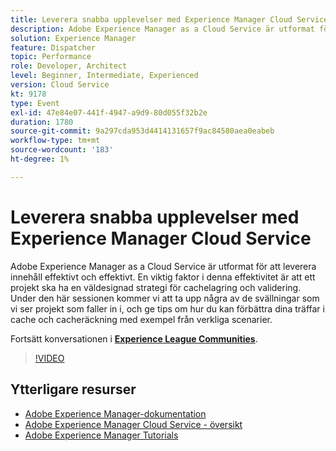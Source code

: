 ```yaml
---
title: Leverera snabba upplevelser med Experience Manager Cloud Service
description: Adobe Experience Manager as a Cloud Service är utformat för att leverera innehåll effektivt och effektivt. En viktig faktor i denna effektivitet är att ett projekt ska ha en väldesignad strategi för cachelagring och validering. Under den här sessionen kommer vi att ta upp några av de svällningar som vi ser projekt som faller in i, och ge tips om hur du kan förbättra dina träffar i cache och cacheräckning med exempel från verkliga scenarier.
solution: Experience Manager
feature: Dispatcher
topic: Performance
role: Developer, Architect
level: Beginner, Intermediate, Experienced
version: Cloud Service
kt: 9178
type: Event
exl-id: 47e84e07-441f-4947-a9d9-80d055f32b2e
duration: 1780
source-git-commit: 9a297cda953d4414131657f9ac84580aea0eabeb
workflow-type: tm+mt
source-wordcount: '183'
ht-degree: 1%

---
```


# Leverera snabba upplevelser med Experience Manager Cloud Service

Adobe Experience Manager as a Cloud Service är utformat för att leverera innehåll effektivt och effektivt. En viktig faktor i denna effektivitet är att ett projekt ska ha en väldesignad strategi för cachelagring och validering. Under den här sessionen kommer vi att ta upp några av de svällningar som vi ser projekt som faller in i, och ge tips om hur du kan förbättra dina träffar i cache och cacheräckning med exempel från verkliga scenarier.

Fortsätt konversationen i **[Experience League Communities](https://adobe.ly/3CUkzoB)**.

>[!VIDEO](https://video.tv.adobe.com/v/337846/?quality=12&learn=on&hidetitle=true)

## Ytterligare resurser

- [Adobe Experience Manager-dokumentation](https://experienceleague.adobe.com/docs/experience-manager-cloud-service.html)
- [Adobe Experience Manager Cloud Service - översikt](https://experienceleague.adobe.com/docs/experience-manager-cloud-service/overview/home.html)
- [Adobe Experience Manager Tutorials](https://experienceleague.adobe.com/docs/experience-manager-tutorials.html)
